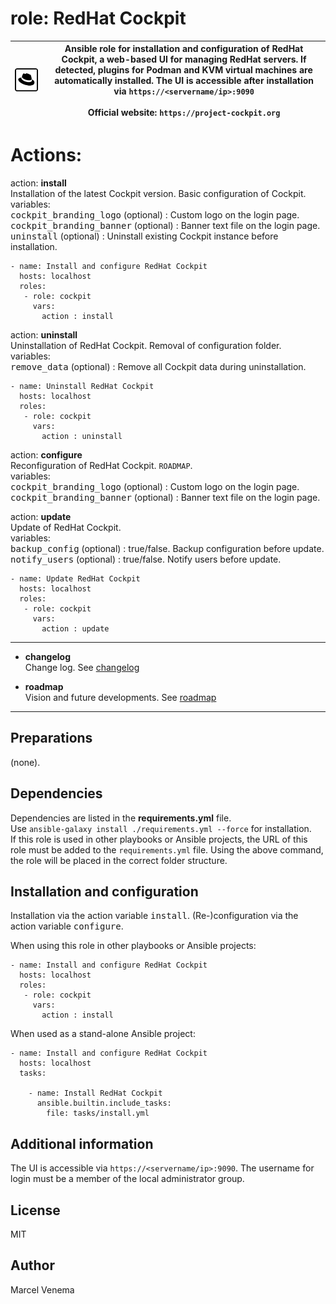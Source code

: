 # role: RedHat Cockpit

| ![Cockpit Icon](media/icon_cockpit.png) | Ansible role for installation and configuration of RedHat Cockpit, a web-based UI for managing RedHat servers. If detected, plugins for Podman and KVM virtual machines are automatically installed. The UI is accessible after installation via `https://<servername/ip>:9090`<br><br>Official website: `https://project-cockpit.org`
|---|---|

# Actions:

action: **install**<br>
Installation of the latest Cockpit version. Basic configuration of Cockpit.<br>
variables:<br>
<kbd>cockpit_branding_logo</kbd> (optional) : Custom logo on the login page.<br>
<kbd>cockpit_branding_banner</kbd> (optional) : Banner text file on the login page.<br>
<kbd>uninstall</kbd> (optional) : Uninstall existing Cockpit instance before installation.<br>

```
- name: Install and configure RedHat Cockpit
  hosts: localhost
  roles:
   - role: cockpit
     vars:
       action : install
```


action: **uninstall**<br>
Uninstallation of RedHat Cockpit. Removal of configuration folder.<br>
variables:<br>
<kbd>remove_data</kbd> (optional) : Remove all Cockpit data during uninstallation.<br>

```
- name: Uninstall RedHat Cockpit
  hosts: localhost
  roles:
   - role: cockpit
     vars:
       action : uninstall
```

action: **configure**<br>
Reconfiguration of RedHat Cockpit. `ROADMAP`.<br>
variables:<br>
<kbd>cockpit_branding_logo</kbd> (optional) : Custom logo on the login page.<br>
<kbd>cockpit_branding_banner</kbd> (optional) : Banner text file on the login page.<br>

action: **update**<br>
Update of RedHat Cockpit.<br>
variables:<br>
<kbd>backup_config</kbd> (optional) : true/false. Backup configuration before update.<br>
<kbd>notify_users</kbd> (optional) : true/false. Notify users before update.<br>

```
- name: Update RedHat Cockpit
  hosts: localhost
  roles:
   - role: cockpit
     vars:
       action : update
```

***

- **changelog**<br>
  Change log.
  See [changelog](CHANGELOG.md)

- **roadmap**<br>
  Vision and future developments.
  See [roadmap](ROADMAP.md)

***

## Preparations
(none).


## Dependencies
Dependencies are listed in the **requirements.yml** file.<br>
Use `ansible-galaxy install ./requirements.yml --force` for installation.<br>
If this role is used in other playbooks or Ansible projects, the URL of this role must be added to the `requirements.yml` file. Using the above command, the role will be placed in the correct folder structure.


## Installation and configuration
Installation via the action variable <kbd>install</kbd>. (Re-)configuration via the action variable <kbd>configure</kbd>.

When using this role in other playbooks or Ansible projects:
```
- name: Install and configure RedHat Cockpit
  hosts: localhost
  roles:
   - role: cockpit
     vars:
       action : install
```


When used as a stand-alone Ansible project:
```
- name: Install and configure RedHat Cockpit
  hosts: localhost
  tasks:

    - name: Install RedHat Cockpit
      ansible.builtin.include_tasks:
        file: tasks/install.yml
```

## Additional information
The UI is accessible via `https://<servername/ip>:9090`. The username for login must be a member of the local administrator group.

## License
MIT

## Author
Marcel Venema
